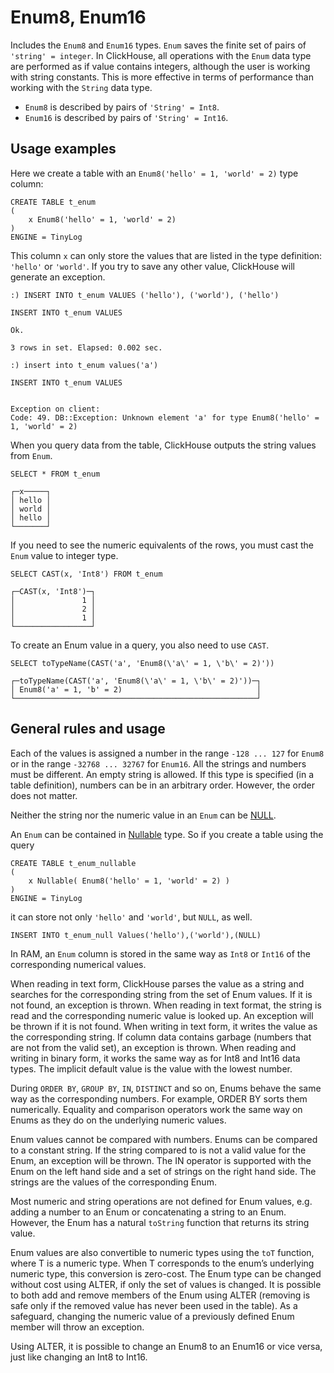 <a name="data_type-enum"></a>

# Enum8, Enum16

Includes the `Enum8` and `Enum16` types. `Enum` saves the finite set of pairs of `'string' = integer`. In ClickHouse, all operations with the `Enum` data type are performed as if value contains integers, although the user is working with string constants. This is more effective in terms of performance than working with the `String` data type.

- `Enum8` is described by pairs of `'String' = Int8`.
- `Enum16` is described by pairs of `'String' = Int16`.

## Usage examples

Here we create a table with an `Enum8('hello' = 1, 'world' = 2)` type column:

    CREATE TABLE t_enum
    (
        x Enum8('hello' = 1, 'world' = 2)
    )
    ENGINE = TinyLog
    

This column `x` can only store the values that are listed in the type definition: `'hello'` or `'world'`. If you try to save any other value, ClickHouse will generate an exception.

    :) INSERT INTO t_enum VALUES ('hello'), ('world'), ('hello')
    
    INSERT INTO t_enum VALUES
    
    Ok.
    
    3 rows in set. Elapsed: 0.002 sec.
    
    :) insert into t_enum values('a')
    
    INSERT INTO t_enum VALUES
    
    
    Exception on client:
    Code: 49. DB::Exception: Unknown element 'a' for type Enum8('hello' = 1, 'world' = 2)
    

When you query data from the table, ClickHouse outputs the string values from `Enum`.

    SELECT * FROM t_enum
    
    ┌─x─────┐
    │ hello │
    │ world │
    │ hello │
    └───────┘
    

If you need to see the numeric equivalents of the rows, you must cast the `Enum` value to integer type.

    SELECT CAST(x, 'Int8') FROM t_enum
    
    ┌─CAST(x, 'Int8')─┐
    │               1 │
    │               2 │
    │               1 │
    └─────────────────┘
    

To create an Enum value in a query, you also need to use `CAST`.

    SELECT toTypeName(CAST('a', 'Enum8(\'a\' = 1, \'b\' = 2)'))
    
    ┌─toTypeName(CAST('a', 'Enum8(\'a\' = 1, \'b\' = 2)'))─┐
    │ Enum8('a' = 1, 'b' = 2)                              │
    └──────────────────────────────────────────────────────┘
    

## General rules and usage

Each of the values is assigned a number in the range `-128 ... 127` for `Enum8` or in the range `-32768 ... 32767` for `Enum16`. All the strings and numbers must be different. An empty string is allowed. If this type is specified (in a table definition), numbers can be in an arbitrary order. However, the order does not matter.

Neither the string nor the numeric value in an `Enum` can be [NULL](../query_language/syntax.md#null-literal).

An `Enum` can be contained in [Nullable](nullable.md#data_type-nullable) type. So if you create a table using the query

    CREATE TABLE t_enum_nullable
    (
        x Nullable( Enum8('hello' = 1, 'world' = 2) )
    )
    ENGINE = TinyLog
    

it can store not only `'hello'` and `'world'`, but `NULL`, as well.

    INSERT INTO t_enum_null Values('hello'),('world'),(NULL)
    

In RAM, an `Enum` column is stored in the same way as `Int8` or `Int16` of the corresponding numerical values.

When reading in text form, ClickHouse parses the value as a string and searches for the corresponding string from the set of Enum values. If it is not found, an exception is thrown. When reading in text format, the string is read and the corresponding numeric value is looked up. An exception will be thrown if it is not found. When writing in text form, it writes the value as the corresponding string. If column data contains garbage (numbers that are not from the valid set), an exception is thrown. When reading and writing in binary form, it works the same way as for Int8 and Int16 data types. The implicit default value is the value with the lowest number.

During `ORDER BY`, `GROUP BY`, `IN`, `DISTINCT` and so on, Enums behave the same way as the corresponding numbers. For example, ORDER BY sorts them numerically. Equality and comparison operators work the same way on Enums as they do on the underlying numeric values.

Enum values cannot be compared with numbers. Enums can be compared to a constant string. If the string compared to is not a valid value for the Enum, an exception will be thrown. The IN operator is supported with the Enum on the left hand side and a set of strings on the right hand side. The strings are the values of the corresponding Enum.

Most numeric and string operations are not defined for Enum values, e.g. adding a number to an Enum or concatenating a string to an Enum. However, the Enum has a natural `toString` function that returns its string value.

Enum values are also convertible to numeric types using the `toT` function, where T is a numeric type. When T corresponds to the enum’s underlying numeric type, this conversion is zero-cost. The Enum type can be changed without cost using ALTER, if only the set of values is changed. It is possible to both add and remove members of the Enum using ALTER (removing is safe only if the removed value has never been used in the table). As a safeguard, changing the numeric value of a previously defined Enum member will throw an exception.

Using ALTER, it is possible to change an Enum8 to an Enum16 or vice versa, just like changing an Int8 to Int16.